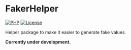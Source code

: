 FakerHelper
===========

[![PHP][php-badge]][php-url]
[![License][license-badge]][license-url]

[php-badge]: https://img.shields.io/badge/php-8.0%20to%208.3-777bb3.svg
[php-url]: https://coveralls.io/github/hereldar/php-coding-style
[license-badge]: https://img.shields.io/badge/license-MIT-brightgreen.svg
[license-url]: LICENSE

Helper package to make it easier to generate fake values.

**Currently under development.**
